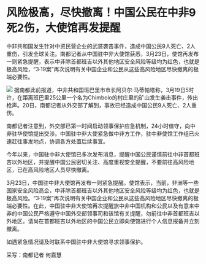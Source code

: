 # 风险极高，尽快撤离！中国公民在中非9死2伤，大使馆再发提醒

中非共和国发生针对中资民营企业的武装袭击事件，造成中国公民9人死亡、2人重伤，引发全球关注。南都记者从中国驻中非大使馆获悉，3月23日，使馆再发布一则紧急提醒，表示中非除首都班吉以外其他地区安全风险等级均为红色，也就是极高风险，“3·19案”再次说明有关中国企业和公民从这些高风险地区尽快撤离的极端必要性。

![](https://inews.gtimg.com/news_bt/OOiGBxwsP2G053v2flaBDmHCZvITEZDBIQTaV6RLhK_9wAA/1000)
据南都此前报道，中非共和国班巴里市市长阿贝尔·马蒂帕塔称，3月19日5时许，在距离班巴里25公里一个名为Chimbolo的村庄里的矿山发生袭击事件，传出枪声。20日，南都记者从外交部了解到，事故已经造成中国公民9人死亡、2人重伤。

南都记者注意到，外交部已第一时间启动领事保护应急机制，24小时值守，向中非驻华使馆提出交涉。中国驻中非大使紧急做中非方工作，驻中非使馆工作组已火速赶往事发地点，协调各方处置后续事宜。

今年以来，中国驻中非大使馆已多次发布消息，提醒中国公民谨慎前往中非首都班吉以外地区，并提醒中国公民密切关注、高度重视安全提醒，不要前往高风险地区，已在高风险地区人员尽快撤离。

3月23日，中国驻中非大使馆再发布一则紧急提醒。使馆表示，当前，非洲等一些国家安全风险高企，中非除首都班吉以外其他地区安全风险等级均为红色，也就是极高风险。“3·19案”再次说明有关中国企业和公民从这些高风险地区尽快撤离的极端必要性。在此，中国驻中非大使馆再次提醒旅中非中国机构和公民以及有意来中非的中国公民严格遵守中国外交部领事司和该馆有关提醒，勿前往中非首都班吉以外地区。请尚在首都班吉以外地区的中国公民立即向使馆进行个人信息报备并立刻撤离。

如遇紧急情况请及时联系中国驻中非大使馆寻求领事保护。

采写：南都记者 何嘉慧

